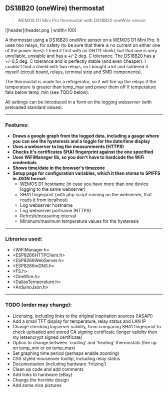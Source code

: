 ## DS18B20 (oneWire) thermostat
> WEMOS D1 Mini Pro thermostat with DS18B20 oneWire sensor

![header](header.png | width=100)

A thermostat using a DS18B20 oneWire sensor on a WEMOS D1 Mini Pro. It uses two relays, for safety (to be sure that there is no current on either one of the power lines). I tried it first with an DHT11 shield, but that one is very unreliable, unstable and has a +/-2 deg. C tolerance. The DS18B20 has a +/-0.5 deg. C tolerance and is perfectly stable (and even cheaper). I couldn't find a shield with two relays, so I bought a kit and soldered it myself (circuit board, relays, terminal strip and SMD components).

The thermostat is made for a refrigerator, so it will fire up the relays if the temperature is greater than temp_max and power them off if temperature falls below temp_min (see TODO below).

All settings can be introduced in a form on the logging webserver (with preloaded standard values).

---

### Features:
- **Draws a google graph from the logged data, including a gauge where you can see the hysteresis and a toggle for the date/time display**
- **Uses a webserver to log the measurements (HTTPS)**
- **Checks it's certificates SHA1 fingerprint against the one specified**
- **Uses WiFiManager lib, so you don't have to hardcode the WiFi credentials**
- **Shows time/date in the browser's timezone**
- **Setup page for configuration variables, which it then stores to SPIFFS in JSON format:**
    - WEMOS D1 hostname (in case you have more than one device logging to the same webserver)
    - SHA1 fingerprint (with php script running on the webserver, that reads it from localhost)
    - Log webserver hostname
    - Log webserver portname (HTTPS)
    - Refresh/measuring interval
    - Minimum/maximum temperature values for the hysteresis

---

### Libraries used:
- <WiFiManager.h>
- <ESP8266HTTPClient.h>
- <ESP8266WebServer.h>
- <ESP8266mDNS.h>
- <FS.h>
- <OneWire.h>
- <DallasTemperature.h>
- <ArduinoJson.h>

---

### TODO (order may change):
- Licensing, including links to the original inspiration sources (!ASAP!)
- Add a small TFT display for temperature, relay status and LAN IP
- Change checking logserver validity, from comparing SHA1 fingerprint to check uploaded and stored CA signing certificate (longer validity then my letsencrypt signed certificate)
- Option to change between 'cooling' and 'heating' thermostats (fire up on temp_min or on temp_max)
- Set graphing time period (perhaps enable zooming)
- CSS styled mouseover tooltip, including relay status
- Documentation (including hardware 'fritzing')
- Clean up code and add comments
- Add links to hardware (eBay)
- Change the horrible design
- Add some nice pictures
